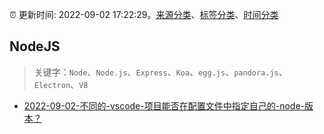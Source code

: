 :alarm_clock: 更新时间: 2022-09-02 17:22:29。[来源分类](../README.md)、[标签分类](../TAGS.md)、[时间分类](../TIMELINE.md)

## NodeJS


> 关键字：`Node`、`Node.js`、`Express`、`Koa`、`egg.js`、`pandora.js`、`Electron`、`V8`



- [2022-09-02-不同的-vscode-项目能否在配置文件中指定自己的-node-版本？](https://www.v2ex.com/t/877353) 